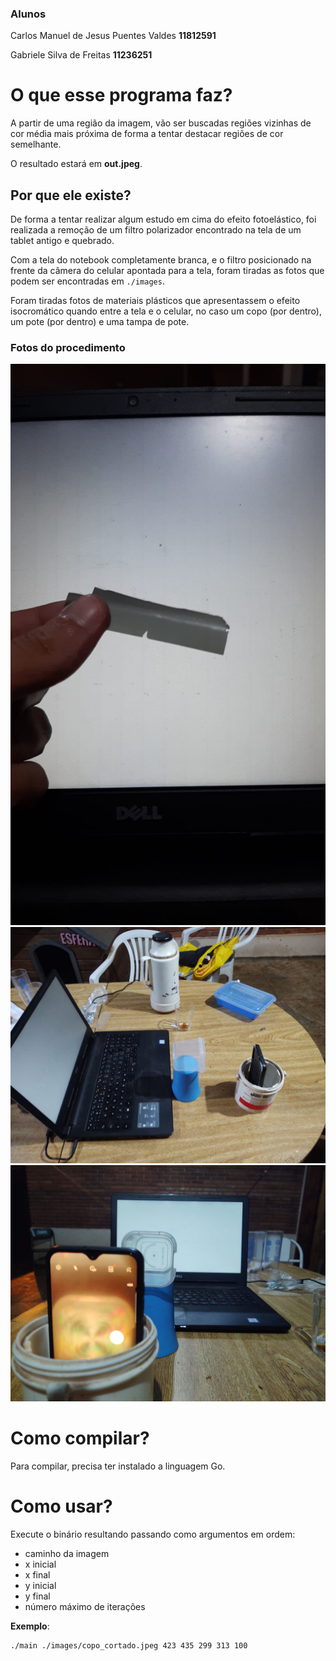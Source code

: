 ### Alunos
Carlos Manuel de Jesus Puentes Valdes **11812591**

Gabriele Silva de Freitas **11236251**

# O que esse programa faz?
A partir de uma região da imagem, vão ser buscadas regiões vizinhas de cor média mais próxima
de forma a tentar destacar regiões de cor semelhante.

O resultado estará em **out.jpeg**.

## Por que ele existe?
De forma a tentar realizar algum estudo em cima do efeito fotoelástico, foi realizada a remoção de um filtro polarizador encontrado na tela de um tablet antigo e quebrado.

Com a tela do notebook completamente branca, e o filtro posicionado na frente da câmera do celular apontada para a tela, foram tiradas as fotos que podem ser encontradas em `./images`.

Foram tiradas fotos de materiais plásticos que apresentassem o efeito isocromático quando entre a tela e o celular, no caso um copo (por dentro), um pote (por dentro) e uma tampa de pote.

### Fotos do procedimento

![Pedaço de filtro](./experimento/pedaco_de_filtro.jpeg)
![Visão geral](./experimento/setup_ft_1.jpeg)
![Visão por trás da câmera](./experimento/setup_ft_2.jpeg)

# Como compilar?
Para compilar, precisa ter instalado a linguagem Go.

# Como usar?
Execute o binário resultando passando como argumentos em ordem:
 - caminho da imagem
 - x inicial
 - x final
 - y inicial
 - y final
 - número máximo de iterações

**Exemplo**:
```
./main ./images/copo_cortado.jpeg 423 435 299 313 100
```
